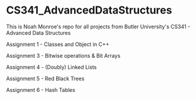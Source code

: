 # CS341_AdvancedDataStructures

This is Noah Monroe's repo for all projects from Butler University's CS341 - Advanced Data Structures

Assignment 1 - Classes and Object in C++

Assignment 3 - Bitwise operations & Bit Arrays

Assignment 4 - (Doubly) Linked Lists

Assignment 5 - Red Black Trees

Assignment 6 - Hash Tables

